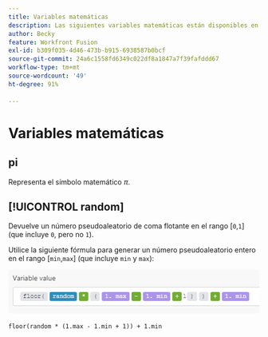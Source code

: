 ```yaml
---
title: Variables matemáticas
description: Las siguientes variables matemáticas están disponibles en el panel de [!DNL Adobe Workfront Fusion mapping] .
author: Becky
feature: Workfront Fusion
exl-id: b309f035-4d46-473b-b915-6938587b0bcf
source-git-commit: 24a6c1558fd6349c022df8a1847a7f39fafddd67
workflow-type: tm+mt
source-wordcount: '49'
ht-degree: 91%

---
```


# Variables matemáticas

## pi

Representa el símbolo matemático $\pi$.

## [!UICONTROL random]

Devuelve un número pseudoaleatorio de coma flotante en el rango [`0`,`1`] (que incluye `0`, pero no `1`).

Utilice la siguiente fórmula para generar un número pseudoaleatorio entero en el rango [`min`,`max`] (que incluye `min` y `max`):

![](assets/math-variable-random-350x61.png)

```
floor(random * (1.max - 1.min + 1)) + 1.min
```
